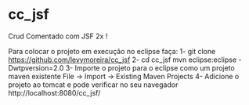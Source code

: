 cc_jsf
======

Crud Comentado com JSF 2x !

Para colocar o projeto em execução no eclipse faça:
1- git clone https://github.com/levymoreira/cc_jsf
2- cd cc_jsf 
   mvn eclipse:eclipse -Dwtpversion=2.0
3- Importe o projeto para o eclipse como um projeto maven existente 
   File -> Import -> Existing Maven Projects
4- Adicione o projeto ao tomcat e pode verificar no seu navegador
   http://localhost:8080/cc_jsf/
